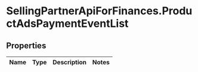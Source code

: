 # SellingPartnerApiForFinances.ProductAdsPaymentEventList

## Properties
Name | Type | Description | Notes
------------ | ------------- | ------------- | -------------
